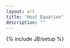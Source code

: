 ```yaml
---
layout: art
title: "Heat Equation"
description: ""
---
```

{% include JB/setup %}

<object width="420" height="315"><param name="movie" value="http://www.youtube.com/v/JQAOvwj7rvU?version=3&amp;hl=en_US&amp;rel=0"></param><param name="allowFullScreen" value="true"></param><param name="allowscriptaccess" value="always"></param><embed src="http://www.youtube.com/v/JQAOvwj7rvU?version=3&amp;hl=en_US&amp;rel=0" type="application/x-shockwave-flash" width="420" height="315" allowscriptaccess="always" allowfullscreen="true"></embed></object>
<object width="420" height="315"><param name="movie" value="http://www.youtube.com/v/Oa7zVRLQQCw?version=3&amp;hl=en_US&amp;rel=0"></param><param name="allowFullScreen" value="true"></param><param name="allowscriptaccess" value="always"></param><embed src="http://www.youtube.com/v/Oa7zVRLQQCw?version=3&amp;hl=en_US&amp;rel=0" type="application/x-shockwave-flash" width="420" height="315" allowscriptaccess="always" allowfullscreen="true"></embed></object>

